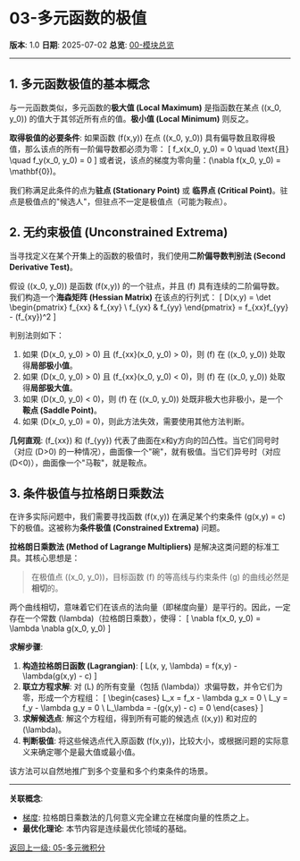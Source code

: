 # 03-多元函数的极值

**版本**: 1.0
**日期**: 2025-07-02
**总览**: [00-模块总览](./00-模块总览.md)

---

## 1. 多元函数极值的基本概念

与一元函数类似，多元函数的**极大值 (Local Maximum)** 是指函数在某点 \((x_0, y_0)\) 的值大于其邻近所有点的值。**极小值 (Local Minimum)** 则反之。

**取得极值的必要条件**:
如果函数 \(f(x,y)\) 在点 \((x_0, y_0)\) 具有偏导数且取得极值，那么该点的所有一阶偏导数都必须为零：
\[ f_x(x_0, y_0) = 0 \quad \text{且} \quad f_y(x_0, y_0) = 0 \]
或者说，该点的梯度为零向量：\(\nabla f(x_0, y_0) = \mathbf{0}\)。

我们称满足此条件的点为**驻点 (Stationary Point)** 或 **临界点 (Critical Point)**。驻点是极值点的"候选人"，但驻点不一定是极值点（可能为鞍点）。

## 2. 无约束极值 (Unconstrained Extrema)

当寻找定义在某个开集上的函数的极值时，我们使用**二阶偏导数判别法 (Second Derivative Test)**。

假设 \((x_0, y_0)\) 是函数 \(f(x,y)\) 的一个驻点，并且 \(f\) 具有连续的二阶偏导数。我们构造一个**海森矩阵 (Hessian Matrix)** 在该点的行列式：
\[ D(x,y) = \det \begin{pmatrix} f_{xx} & f_{xy} \\ f_{yx} & f_{yy} \end{pmatrix} = f_{xx}f_{yy} - (f_{xy})^2 \]

判别法则如下：

1. 如果 \(D(x_0, y_0) > 0\) 且 \(f_{xx}(x_0, y_0) > 0\)，则 \(f\) 在 \((x_0, y_0)\) 处取得**局部极小值**。
2. 如果 \(D(x_0, y_0) > 0\) 且 \(f_{xx}(x_0, y_0) < 0\)，则 \(f\) 在 \((x_0, y_0)\) 处取得**局部极大值**。
3. 如果 \(D(x_0, y_0) < 0\)，则 \(f\) 在 \((x_0, y_0)\) 处既非极大也非极小，是一个**鞍点 (Saddle Point)**。
4. 如果 \(D(x_0, y_0) = 0\)，则此方法失效，需要使用其他方法判断。

**几何直观**: \(f_{xx}\) 和 \(f_{yy}\) 代表了曲面在x和y方向的凹凸性。当它们同号时（对应 \(D>0\) 的一种情况），曲面像一个"碗"，就有极值。当它们异号时（对应 \(D<0\)），曲面像一个"马鞍"，就是鞍点。

## 3. 条件极值与拉格朗日乘数法

在许多实际问题中，我们需要寻找函数 \(f(x,y)\) 在满足某个约束条件 \(g(x,y) = c\) 下的极值。这被称为**条件极值 (Constrained Extrema)** 问题。

**拉格朗日乘数法 (Method of Lagrange Multipliers)** 是解决这类问题的标准工具。其核心思想是：

> 在极值点 \((x_0, y_0)\)，目标函数 \(f\) 的等高线与约束条件 \(g\) 的曲线必然是**相切**的。

两个曲线相切，意味着它们在该点的法向量（即梯度向量）是平行的。因此，一定存在一个常数 \(\lambda\)（拉格朗日乘数），使得：
\[ \nabla f(x_0, y_0) = \lambda \nabla g(x_0, y_0) \]

**求解步骤**:

1. **构造拉格朗日函数 (Lagrangian)**:
    \[ L(x, y, \lambda) = f(x,y) - \lambda(g(x,y) - c) \]
2. **联立方程求解**: 对 \(L\) 的所有变量（包括 \(\lambda\)）求偏导数，并令它们为零，形成一个方程组：
    \[ \begin{cases} L_x = f_x - \lambda g_x = 0 \\ L_y = f_y - \lambda g_y = 0 \\ L_\lambda = -(g(x,y) - c) = 0 \end{cases} \]
3. **求解候选点**: 解这个方程组，得到所有可能的候选点 \((x,y)\) 和对应的 \(\lambda\)。
4. **判断极值**: 将这些候选点代入原函数 \(f(x,y)\)，比较大小，或根据问题的实际意义来确定哪个是最大值或最小值。

该方法可以自然地推广到多个变量和多个约束条件的场景。

---
**关联概念**:

- [梯度](./02-多元函数微分学.md): 拉格朗日乘数法的几何意义完全建立在梯度向量的性质之上。
- **最优化理论**: 本节内容是连续最优化领域的基础。

[返回上一级: 05-多元微积分](./00-模块总览.md)

